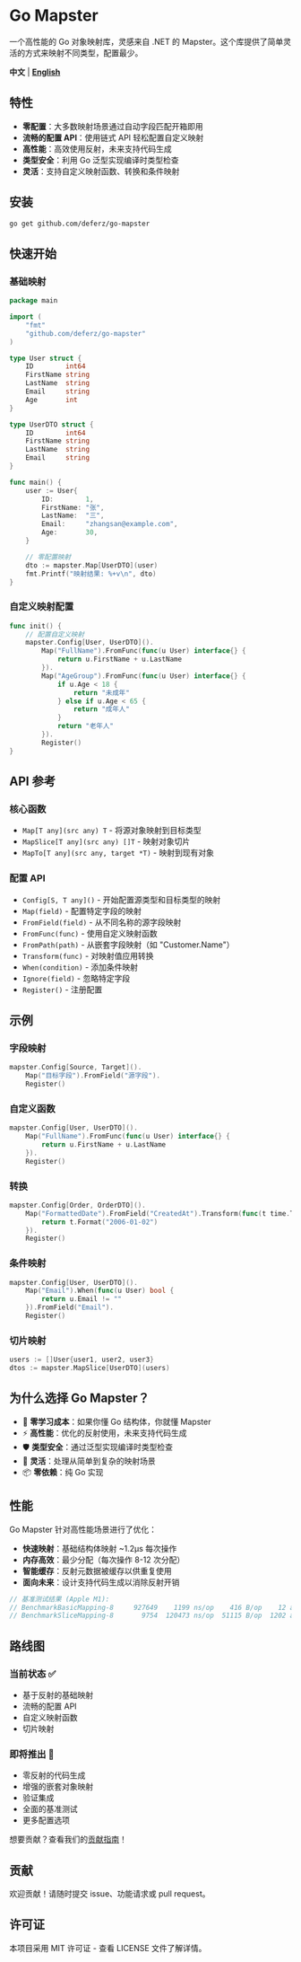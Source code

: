 # Go Mapster

一个高性能的 Go 对象映射库，灵感来自 .NET 的 Mapster。这个库提供了简单灵活的方式来映射不同类型，配置最少。

**中文** | **[English](README.md)**

## 特性

- **零配置**：大多数映射场景通过自动字段匹配开箱即用
- **流畅的配置 API**：使用链式 API 轻松配置自定义映射
- **高性能**：高效使用反射，未来支持代码生成
- **类型安全**：利用 Go 泛型实现编译时类型检查
- **灵活**：支持自定义映射函数、转换和条件映射

## 安装

```bash
go get github.com/deferz/go-mapster
```

## 快速开始

### 基础映射

```go
package main

import (
    "fmt"
    "github.com/deferz/go-mapster"
)

type User struct {
    ID        int64
    FirstName string
    LastName  string
    Email     string
    Age       int
}

type UserDTO struct {
    ID        int64
    FirstName string
    LastName  string
    Email     string
}

func main() {
    user := User{
        ID:        1,
        FirstName: "张",
        LastName:  "三",
        Email:     "zhangsan@example.com",
        Age:       30,
    }

    // 零配置映射
    dto := mapster.Map[UserDTO](user)
    fmt.Printf("映射结果: %+v\n", dto)
}
```

### 自定义映射配置

```go
func init() {
    // 配置自定义映射
    mapster.Config[User, UserDTO]().
        Map("FullName").FromFunc(func(u User) interface{} {
            return u.FirstName + u.LastName
        }).
        Map("AgeGroup").FromFunc(func(u User) interface{} {
            if u.Age < 18 {
                return "未成年"
            } else if u.Age < 65 {
                return "成年人"
            }
            return "老年人"
        }).
        Register()
}
```

## API 参考

### 核心函数

- `Map[T any](src any) T` - 将源对象映射到目标类型
- `MapSlice[T any](src any) []T` - 映射对象切片
- `MapTo[T any](src any, target *T)` - 映射到现有对象

### 配置 API

- `Config[S, T any]()` - 开始配置源类型和目标类型的映射
- `Map(field)` - 配置特定字段的映射
- `FromField(field)` - 从不同名称的源字段映射
- `FromFunc(func)` - 使用自定义映射函数
- `FromPath(path)` - 从嵌套字段映射（如 "Customer.Name"）
- `Transform(func)` - 对映射值应用转换
- `When(condition)` - 添加条件映射
- `Ignore(field)` - 忽略特定字段
- `Register()` - 注册配置

## 示例

### 字段映射

```go
mapster.Config[Source, Target]().
    Map("目标字段").FromField("源字段").
    Register()
```

### 自定义函数

```go
mapster.Config[User, UserDTO]().
    Map("FullName").FromFunc(func(u User) interface{} {
        return u.FirstName + u.LastName
    }).
    Register()
```

### 转换

```go
mapster.Config[Order, OrderDTO]().
    Map("FormattedDate").FromField("CreatedAt").Transform(func(t time.Time) string {
        return t.Format("2006-01-02")
    }).
    Register()
```

### 条件映射

```go
mapster.Config[User, UserDTO]().
    Map("Email").When(func(u User) bool {
        return u.Email != ""
    }).FromField("Email").
    Register()
```

### 切片映射

```go
users := []User{user1, user2, user3}
dtos := mapster.MapSlice[UserDTO](users)
```

## 为什么选择 Go Mapster？

- 🚀 **零学习成本**：如果你懂 Go 结构体，你就懂 Mapster
- ⚡ **高性能**：优化的反射使用，未来支持代码生成
- 🛡️ **类型安全**：通过泛型实现编译时类型检查
- 🔧 **灵活**：处理从简单到复杂的映射场景
- 📦 **零依赖**：纯 Go 实现

## 性能

Go Mapster 针对高性能场景进行了优化：

- **快速映射**：基础结构体映射 ~1.2μs 每次操作
- **内存高效**：最少分配（每次操作 8-12 次分配）
- **智能缓存**：反射元数据被缓存以供重复使用
- **面向未来**：设计支持代码生成以消除反射开销

```go
// 基准测试结果 (Apple M1):
// BenchmarkBasicMapping-8     927649    1199 ns/op    416 B/op    12 allocs/op
// BenchmarkSliceMapping-8       9754  120473 ns/op  51115 B/op  1202 allocs/op
```

## 路线图

### 当前状态 ✅
- 基于反射的基础映射
- 流畅的配置 API
- 自定义映射函数
- 切片映射

### 即将推出 🚧
- 零反射的代码生成
- 增强的嵌套对象映射
- 验证集成
- 全面的基准测试
- 更多配置选项

想要贡献？查看我们的[贡献指南](#贡献)！

## 贡献

欢迎贡献！请随时提交 issue、功能请求或 pull request。

## 许可证

本项目采用 MIT 许可证 - 查看 LICENSE 文件了解详情。
